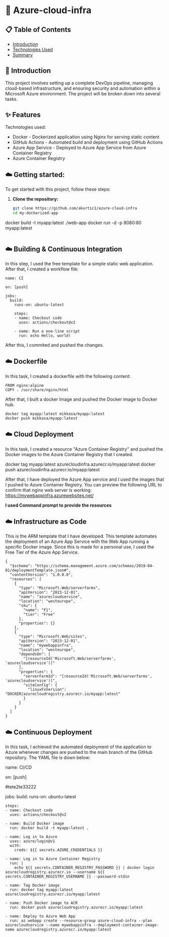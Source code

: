 # 🚀 Azure-cloud-infra

## 📋 Table of Contents

- [Introduction](#introduction)
- [Technologies Used](#features)
- [Summary](#summary)

## 🌟 Introduction

This project involves setting up a complete DevOps pipeline, managing cloud-based infrastructure,
and ensuring security and automation within a Microsoft Azure environment. The project will be broken down into several tasks.

## ✨ Features

Technologies used:

+ Docker - Dockerized application using Nginx for serving static content
+ GitHub Actions - Automated build and deployment using GitHub Actions
+ Azure App Service - Deployed to Azure App Service from Azure Container Registry
+ Azure Container Registry

## ☁️ Getting started:

To get started with this project, follow these steps:

1. **Clone the repository:**
   ```bash
   git clone https://github.com/akurtic1/azure-cloud-infra
   cd my-dockerized-app

docker build -t myapp:latest ./web-app
docker run -d -p 8080:80 myapp:latest
```
```
## ☁️ Building & Continuous Integration

In this step, I used the free template for a simple static web application.
After that, I created a workflow file:
```
name: CI

on: [push]

jobs:
  build:
    runs-on: ubuntu-latest

    steps:
    - name: Checkout code
      uses: actions/checkout@v2

    - name: Run a one-line script
      run: echo Hello, world!
```
After this, I commited and pushed the changes.

## ☁️ Dockerfile

In this task, I created a dockerfile with the following content:
```
FROM nginx:alpine
COPY . /usr/share/nginx/html
```
After that, I built a docker Image and pushed the Docker image to Docker hub.
```
docker tag myapp:latest mikkasa/myapp:latest
docker push mikkasa/myapp:latest
```
## ☁️ Cloud Deployment

In this task, I created a resource "Azure Container Registry" and pushed the Docker images
to the Azure Container Registry that I created.

docker tag myapp:latest azurecloudinfra.azurecr.io/myapp:latest
docker push azurecloudinfra.azurecr.io/myapp:latest

After that, I have deployed the Azure App service and I used the images that I pushed
to Azure Container Registry.
You can preview the following URL to confirm that nginx web server is working: https://mywebappinfra.azurewebsites.net/

**I used Command prompt to provide the resources**

## ☁️ Infrastructure as Code 

This is the ARM template that I have developed. This template automates the deployment of an Azure App Service
with the Web App running a specific Docker image. Since this is made for a personal use, I used the Free Tier of the Azure App Service.
```
{
  "$schema": "https://schema.management.azure.com/schemas/2019-04-01/deploymentTemplate.json#",
  "contentVersion": "1.0.0.0",
  "resources": [
    {
      "type": "Microsoft.Web/serverfarms",
      "apiVersion": "2023-12-01",
      "name": "azurecloudservice",
      "location": "westeurope",
      "sku": {
        "name": "F1",
        "tier": "Free"
      },
      "properties": {}
    },
    {
      "type": "Microsoft.Web/sites",
      "apiVersion": "2023-12-01",
      "name": "mywebappinfra",
      "location": "westeurope",
      "dependsOn": [
        "[resourceId('Microsoft.Web/serverfarms', 'azurecloudservice')]"
      ],
      "properties": {
        "serverFarmId": "[resourceId('Microsoft.Web/serverfarms', 'azurecloudservice')]",
        "siteConfig": {
          "linuxFxVersion": "DOCKER|azurecloudregistry.azurecr.io/myapp:latest"
        }
      }
    }
  ]
}
```
## ☁️ Continuous Deployment

In this task, I achieved the automated deployment of the application to Azure whenever
changes are pushed to the main branch of the GitHub repository. The YAML file is down below:

name: CI/CD

on: [push]

#tete2te33222

jobs:
  build:
    runs-on: ubuntu-latest

    steps:
    - name: Checkout code
      uses: actions/checkout@v2

    - name: Build Docker image
      run: docker build -t myapp:latest .

    - name: Log in to Azure
      uses: azure/login@v1
      with:
        creds: ${{ secrets.AZURE_CREDENTIALS }}

    - name: Log in to Azure Container Registry
      run: |
        echo ${{ secrets.CONTAINER_REGISTRY_PASSWORD }} | docker login azurecloudregistry.azurecr.io --username ${{ secrets.CONTAINER_REGISTRY_USERNAME }} --password-stdin

    - name: Tag Docker image
      run: docker tag myapp:latest azurecloudregistry.azurecr.io/myapp:latest

    - name: Push Docker image to ACR
      run: docker push azurecloudregistry.azurecr.io/myapp:latest

    - name: Deploy to Azure Web App
      run: az webapp create --resource-group azure-cloud-infra --plan azurecloudservice --name mywebappinfra --deployment-container-image-name azurecloudregistry.azurecr.io/myapp:latest

